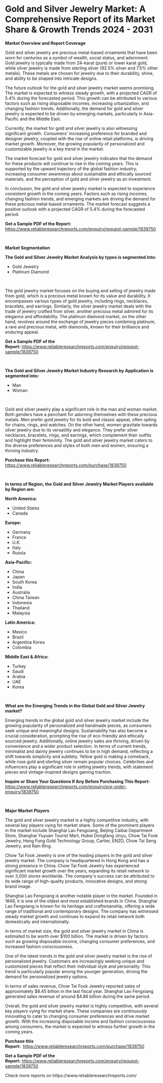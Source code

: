 <p><h1>Gold and Silver Jewelry Market: A Comprehensive Report of its Market Share & Growth Trends 2024 - 2031</h1></p><p><strong>Market Overview and Report Coverage</strong></p>
<p><p>Gold and silver jewelry are precious metal-based ornaments that have been worn for centuries as a symbol of wealth, social status, and adornment. Gold jewelry is typically made from 24-karat (pure) or lower karat gold, while silver jewelry is made from sterling silver (92.5% silver and 7.5% other metals). These metals are chosen for jewelry due to their durability, shine, and ability to be shaped into intricate designs.</p><p>The future outlook for the gold and silver jewelry market seems promising. The market is expected to witness steady growth, with a projected CAGR of 5.4% during the forecasted period. This growth can be attributed to various factors such as rising disposable incomes, increasing urbanization, and changing fashion trends. Additionally, the demand for gold and silver jewelry is expected to be driven by emerging markets, particularly in Asia-Pacific and the Middle East.</p><p>Currently, the market for gold and silver jewelry is also witnessing significant growth. Consumers' increasing preference for branded and designer jewelry, coupled with the rise of online retail platforms, is driving market growth. Moreover, the growing popularity of personalized and customizable jewelry is a key trend in the market.</p><p>The market forecast for gold and silver jewelry indicates that the demand for these products will continue to rise in the coming years. This is supported by the upward trajectory of the global fashion industry, increasing consumer awareness about sustainable and ethically sourced materials, and the perception of gold and silver jewelry as an investment.</p><p>In conclusion, the gold and silver jewelry market is expected to experience consistent growth in the coming years. Factors such as rising incomes, changing fashion trends, and emerging markets are driving the demand for these precious metal-based ornaments. The market forecast suggests a positive outlook with a projected CAGR of 5.4% during the forecasted period.</p></p>
<p><strong>Get a Sample PDF of the Report:</strong> <a href="https://www.reliableresearchreports.com/enquiry/request-sample/1839750">https://www.reliableresearchreports.com/enquiry/request-sample/1839750</a></p>
<p>&nbsp;</p>
<p><strong>Market Segmentation</strong></p>
<p><strong>The Gold and Silver Jewelry Market Analysis by types is segmented into:</strong></p>
<p><ul><li>Gold Jewelry</li><li>Platinum Diamond</li></ul></p>
<p>&nbsp;</p>
<p><p>The gold jewelry market focuses on the buying and selling of jewelry made from gold, which is a precious metal known for its value and durability. It encompasses various types of gold jewelry, including rings, necklaces, bracelets, and earrings. Similarly, the silver jewelry market deals with the trade of jewelry crafted from silver, another precious metal admired for its elegance and affordability. The platinum diamond market, on the other hand, revolves around the exchange of jewelry pieces combining platinum, a rare and precious metal, with diamonds, known for their brilliance and enduring appeal.</p></p>
<p><strong>Get a Sample PDF of the Report:</strong>&nbsp;<a href="https://www.reliableresearchreports.com/enquiry/request-sample/1839750">https://www.reliableresearchreports.com/enquiry/request-sample/1839750</a></p>
<p>&nbsp;</p>
<p><strong>The Gold and Silver Jewelry Market Industry Research by Application is segmented into:</strong></p>
<p><ul><li>Man</li><li>Woman</li></ul></p>
<p>&nbsp;</p>
<p><p>Gold and silver jewelry play a significant role in the man and woman market. Both genders have a penchant for adorning themselves with these precious metals. Men prefer gold jewelry for its bold and classic appeal, often opting for chains, rings, and watches. On the other hand, women gravitate towards silver jewelry due to its versatility and elegance. They prefer silver necklaces, bracelets, rings, and earrings, which complement their outfits and highlight their femininity. The gold and silver jewelry market caters to the diverse preferences and styles of both men and women, ensuring a thriving industry.</p></p>
<p><strong>Purchase this Report:</strong>&nbsp; <a href="https://www.reliableresearchreports.com/purchase/1839750">https://www.reliableresearchreports.com/purchase/1839750</a></p>
<p>&nbsp;</p>
<p><strong>In terms of Region, the Gold and Silver Jewelry Market Players available by Region are:</strong></p>
<p>
    <p> <strong> North America: </strong>
        <ul>
            <li>United States</li>
            <li>Canada</li>
        </ul>
        </p> 
    <p> <strong> Europe: </strong>
        <ul>
            <li>Germany</li>
            <li>France</li>
            <li>U.K.</li>
            <li>Italy</li>
            <li>Russia</li>
        </ul>
        </p> 
    <p> <strong> Asia-Pacific: </strong>
        <ul>
            <li>China</li>
            <li>Japan</li>
            <li>South Korea</li>
            <li>India</li>
            <li>Australia</li>
            <li>China Taiwan</li>
            <li>Indonesia</li>
            <li>Thailand</li>
            <li>Malaysia</li>
        </ul>
        </p> 
    <p> <strong> Latin America: </strong>
        <ul>
            <li>Mexico</li>
            <li>Brazil</li>
            <li>Argentina Korea</li>
            <li>Colombia</li>
        </ul>
        </p> 
    <p> <strong> Middle East & Africa: </strong>
        <ul>
            <li>Turkey</li>
            <li>Saudi</li>
            <li>Arabia</li>
            <li>UAE</li>
            <li>Korea</li>
        </ul>
    </p>
    </p>
<p>&nbsp;</p>
<p><strong>What are the Emerging Trends in the Global Gold and Silver Jewelry market?</strong></p>
<p><p>Emerging trends in the global gold and silver jewelry market include the growing popularity of personalized and handmade pieces, as consumers seek unique and meaningful designs. Sustainability has also become a crucial consideration, prompting the rise of eco-friendly and ethically sourced jewelry. Additionally, online jewelry sales are thriving, driven by convenience and a wider product selection. In terms of current trends, minimalist and dainty jewelry continues to be in high demand, reflecting a shift towards simplicity and subtlety. Yellow gold is making a comeback, while rose gold and sterling silver remain popular choices. Celebrities and influencers play a significant role in setting jewelry trends, with statement pieces and vintage-inspired designs gaining traction.</p></p>
<p><strong>Inquire or Share Your Questions If Any Before Purchasing This Report</strong>- <a href="https://www.reliableresearchreports.com/enquiry/pre-order-enquiry/1839750">https://www.reliableresearchreports.com/enquiry/pre-order-enquiry/1839750</a></p>
<p>&nbsp;</p>
<p><strong>Major Market Players</strong></p>
<p><p>The gold and silver jewelry market is a highly competitive industry, with several key players vying for market share. Some of the prominent players in the market include Shanghai Lao Fengxiang, Beijing Caibai Department Store, Shanghai Yuyuan Tourist Mart, Hubei Dongfang Jinyu, Chow Tai Fook Jewelry, Hang Fung Gold Technology Group, Cartier, ENZO, Chow Tai Seng Jewelry, and Rain Ring.</p><p>Chow Tai Fook Jewelry is one of the leading players in the gold and silver jewelry market. The company is headquartered in Hong Kong and has a strong presence in China. Chow Tai Fook Jewelry has experienced significant market growth over the years, expanding its retail network to over 3,000 stores worldwide. The company's success can be attributed to its wide range of high-quality products, innovative designs, and strong brand image.</p><p>Shanghai Lao Fengxiang is another notable player in the market. Founded in 1848, it is one of the oldest and most established brands in China. Shanghai Lao Fengxiang is known for its heritage and craftsmanship, offering a wide range of traditional and contemporary designs. The company has witnessed steady market growth and continues to expand its retail network both domestically and internationally.</p><p>In terms of market size, the gold and silver jewelry market in China is estimated to be worth over $100 billion. The market is driven by factors such as growing disposable income, changing consumer preferences, and increased fashion consciousness.</p><p>One of the latest trends in the gold and silver jewelry market is the rise of personalized jewelry. Customers are increasingly seeking unique and customized pieces that reflect their individual style and personality. This trend is particularly popular among the younger generation, driving the demand for personalized jewelry options.</p><p>In terms of sales revenue, Chow Tai Fook Jewelry reported sales of approximately $8.45 billion in the last fiscal year. Shanghai Lao Fengxiang generated sales revenue of around $4.86 billion during the same period.</p><p>Overall, the gold and silver jewelry market is highly competitive, with several key players vying for market share. These companies are continuously innovating to cater to changing consumer preferences and drive market growth. With the increasing disposable income and fashion consciousness among consumers, the market is expected to witness further growth in the coming years.</p></p>
<p><strong>Purchase this Report:</strong>&nbsp;&nbsp;<a href="https://www.reliableresearchreports.com/purchase/1839750">https://www.reliableresearchreports.com/purchase/1839750</a></p>
<p></p>
<p><strong>Get a Sample PDF of the Report:</strong>&nbsp;<a href="https://www.reliableresearchreports.com/enquiry/request-sample/1839750">https://www.reliableresearchreports.com/enquiry/request-sample/1839750</a></p>
<p>Check more reports on https://www.reliableresearchreports.com/</p>